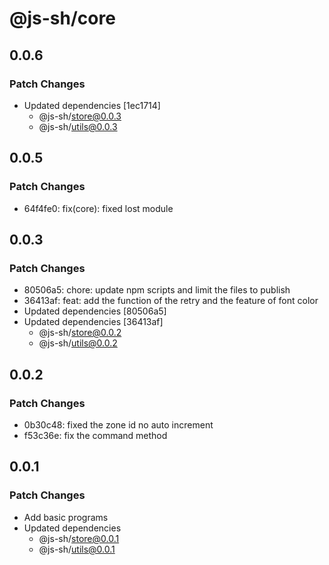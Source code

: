 # @js-sh/core

## 0.0.6

### Patch Changes

- Updated dependencies [1ec1714]
  - @js-sh/store@0.0.3
  - @js-sh/utils@0.0.3

## 0.0.5

### Patch Changes

- 64f4fe0: fix(core): fixed lost module

## 0.0.3

### Patch Changes

- 80506a5: chore: update npm scripts and limit the files to publish
- 36413af: feat: add the function of the retry and the feature of font color
- Updated dependencies [80506a5]
- Updated dependencies [36413af]
  - @js-sh/store@0.0.2
  - @js-sh/utils@0.0.2

## 0.0.2

### Patch Changes

- 0b30c48: fixed the zone id no auto increment
- f53c36e: fix the command method

## 0.0.1

### Patch Changes

- Add basic programs
- Updated dependencies
  - @js-sh/store@0.0.1
  - @js-sh/utils@0.0.1
